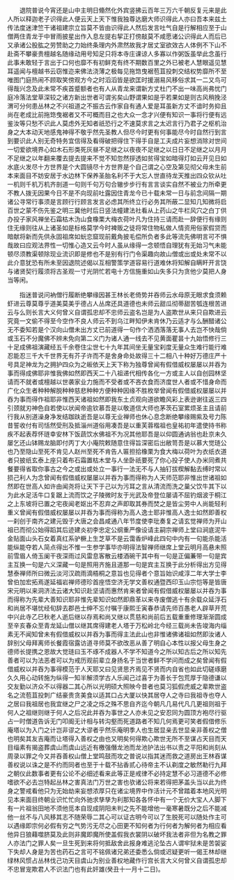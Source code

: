 <!-- { "loadSidebar": true } -->
　　退院普说今宵还是山中主明日翛然化外宾竖拂云百年三万六千朝反复元来是此人所以释迦老子识得此人便云天上天下惟我独尊达磨大师识得此人亦曰吾本来兹土传法度迷津竺干诸祖建宗立旨莫不皆由识得此人然后发言吐气自是行解相应至于山僧两住青龙于中冒雨披星出作入息左提右挈正打傍敲莫不咸愿诸公识得此人而后已又承诸公股肱之劳赞助之力始终条理内外肃然故我才居丈室欲效古人体例不下山不赴斋不攀豪贵檀越名随缘动用号知足只将本寺庄课谅人多寡以作粥饭虽举此念虽行此事未敢轻于言出于口何也靡不有初鲜克有终不期数百里之外已被老人慧眼遥见慧耳遥闻与檀越书云窃惟迩来佛法浇薄之极每见拖筇曳裾苞苴投刺交结权势靡所不至唯图门庭热闹不顾取笑傍观方今之时滔滔皆是欲匡时援溺易风移俗求其一二又鸟可得哉兴念及此未常不疾首蹙额者也有人从青龙来谓新方丈杜门不出一味高尚弗忧门庭冷落法堂草深较之诸方新出世者可谓劣矣山野谓果如是乎若果如是则古风稍挽泾渭可分何患丛林之不兴祖道之不振古云作家自有通人爱是耳虽新方丈不谙时务抑且尚在老成比前拖筇曳裾者又不可概而目之也大众一念才兴便有知识一事将行便有远鉴汝等只愁不识此人莫虑外无知者祇恐行之不速莫求言之太迟言行乃君子之枢机治身之大本动天地感鬼神得不敬乎然先圣教人但尽今时更有何事能尽今时自然行到言到要识此人别无奇特务宜信得及看得破把得住下得手自是工夫成片妄想消除对世间一切爱欲境界心如木石形类死灰昼不足继之以夜夜不足继之以日日不足继之以月月不足继之以年翻来覆去提去提来不觉不知忽然拶透如贫得宝如暗得灯如云开见日如水底火发尽十方世界是个大圆镜尽十方世界是个自己谓之心空及第见彻父母未生前本来面目不妨安居于水边林下保养圣胎名利不于大忘人世直待龙天推出四众钦从吐一机则千机万机齐剖道一句则千句万句合辙步步行有言言谈实自然不被业力所牵更不教人拨无因果今日不是不向现前吐露因住青龙今已十载未常一日与前念间隔一期诸公寻常行事须是言顾行行顾言发言必虑其所终立行必务其所蔽二显知几知微将启百世之蒙不伤先鉴之明三冀他时后日竖法幢建法社看从上药山之牛栏风穴之白丁供办投子家风禅坐石霜枯木沩山食橡栗大梅衣荷叶凡为住持三请而赴一辞便行有缘则住无缘则往从上诸圣如是标格莫学今时裨贩之徒将常住物私做人情资用俗家假贷而暗献将新而先供永固祖席如蚖恋窟现前戴角披毛偿所负者多此等流先佛明言可不惧哉故曰应观法界性一切惟心造又云今时人虽从缘得一念顿悟自理犹有无始习气未能顿尽须教渠顿除现业流识即是修也不是别有行门令渠趣向故山僧或出或处未常不以此介意犹恐有所未至因退院述偈以互相警策学道容易行道难休将知解自瞒盰开言饶与诸贤契行履须将古圣观一寸光阴忙若电十方信施重如山失多只为贪他少莫把人身当等闲。

　　指迷普说问衲僧行履断绝攀缘因甚王林长老倚势并吞师云水母原无眼求食须赖虾进云尊莫尊乎道美莫美乎德占人丛席还具道德也未师云甜瓜彻蒂甜苦瓠连根苦进云与么则长言大义何曾义自谓孤忠却不忠师云盗名岂是为人盗欺世从来只自欺进云究竟一文偷不得至今空作不良人师云不到乌江畔知伊未肯休乃云适才与么酬醋诸公无不委知若是个汉向山僧未出方丈已前道得一句作个洒洒落落无事人去岂不快哉倘或玉石不分魔佛不辨未免向第二义门为诸人通一线去不见黄面瞿昙十九始悟修行三十足成佛祖演藏经五千余卷住尘世七十九年其间坐无量宝刹度无量众生难行能行难忍能忍三千大千世界无有芥子许而不是舍身命处故得三十二相八十种好万德庄严十号具足神龙为之拥护四众为之皈依天上天下称为独尊曾闻有假借威权屡屡以并吞为事而得成佛耶非惟我佛如然即西天二十八祖递代相传各化一方或主人以自创园林坚请而不就者或檀越以世袭家业力施而不受者或不吝衣食而济度世人者或不惜身命而广化众生者种种解脱种种慈悲种种方便种种因缘不胜枚举曾闻有假借威权屡屡以并吞为事而得作祖耶非惟西天诸祖如然即我东土贞观向道欲瞻风彩上表逊谢往返三四引颈就刃神色自若使以状闻帝逾钦慕吾是以敬道信大师也茅茨石室累烦圣主且请前行我从别道澡身净发结跏趺逝吾是以尊无业禅师也休心息念断绝攀缘赐紫及号力陈昔誓收付有司恬然受刑及抵淄州道俗用凑吾是以重芙蓉楷祖也皇祐初年遣使持书称疾不起表荐怀琏幸安林下饭蔬饮水佛祖不为况其他耶吾是以仰圆通讷翁也赴京未久屡乞还山钵赐龙脑即付丙丁大小庵院敕随意住得旨深密后出敝笥吾是以慕大觉琏公也乃至隐山至死不肯见人赵州至死不肯告人匾担拾橡栗为食大梅以荷叶为衣纸衣道者只披纸玄泰上座只着布石霜置枯木堂与人坐卧祇要死了你心投子使人办米同煮共餐要得省取你事古之今之或出或处立一事行一法无不与人抽钉拔楔解黏去缚时常以损己利人为念曾闻有假借威权屡屡以并吞为事而得称为人天师范耶非惟出世诸祖如然即在世高人如许由闻尧将让天下于己以为污耳之言从清流而洗之巢父饮牛其下以为此水足活牛口复踞上流而饮之子陵微时友于光武及帝登位屡请不屈钓烟波于桐江之上东坡将已置之宅夜闻老妪出不忍弃之声即取其券而焚之是皆尘劳中人尚能轻利重义曾闻有假借威权屡屡以并吞为事而得称为高人逸士耶非惟高人逸士如然即善权一刹创于南齐之建元毁于大唐之会昌咸通八年节度使李玭奏复之请玄觉禅师为开山祖已而彻公始得蹈其后迹建炎初李忠定公纲重严像设请主嗣宗禅师上堂曰涧底泥牛金贴面山头石女着真红系驴橛上生芝草不是云霭香炉峰此四句中内有一句能杀能活能纵能夺若人简点得出不惟一生参学事毕亦明得法智禅师继席上堂云明月高悬未照前雪眉人倚玉阑干夜深雨过风雷息客散云楼酒碗干其中有一句是正偏蒹带一句是宾主互换一句是六义深藏一句是照用齐施且道那一句是宾主互换于此分析得出方见得慧泰禅师所曰微云淡河汉疏雨滴梧桐之意旨也见得者个意旨始识咸淳二年大学士李曾伯加宏拓焉遂延福岩禅师德珍首座悟空济无学文善权通暨西印玉山宗恺等是皆唐宋元明以来洞济法云诸大知识赴坚请而惠然肯来者曾闻有假借威权屡屡以并吞为事而得称为先辈大善知识耶非惟先辈知识如然即鼎革以来寺废僧逃十有余载众延浮石和尚居不堪忧经旬辞去郡邑士绅不忘付嘱于康熙壬寅春恭请先师百愚老人辟草开荒中兴此寺乙巳秋老人逝后继以存焉和尚又继以贯慈和尚前后五载重重修理渐渐圆成至辛亥春众至青龙延山僧以继其席得建老人塔于万松岭北今经三载尚未告竣海内缁素无不闻知曾未有假借威权以并吞为事而得主法此山也非惟诸佛诸祖如然即汝诸人辞别父母拜离师长餐霞宿露访道寻师莫不欲改恶从善了明自心本性以报父母生身之德师长提携之恩故大觉琏曰玉不琢不成器人不学不知道今之所以知古后之所以知先善者可以为法恶者可以为戒历观前辈立身扬名于当世者鲜不学问而成之矣曾闻有假借威权以并吞为事得模范于人天耶又曰见贤思齐焉见不贤而内自省也如此切磋琢磨久久用心动转施为纵得一知半解须学古人乐闻己过喜于为善长于包荒厚于隐德谦以交友勤以济众不以得器二其心所以光明硕大照映今昔者也莫习狐假虎威之辈欺世盗名之流苞苴投刺广结豪贵贪美食以适其口占大厦以快其居夺人之寺曰我祖寺也夺人之居曰我祖居也我宜继之尸之凌之烁之殊不思自齐迄今朝凡几易代凡几更祖则祖于何人之祖继则继于何人之后况此并吞为事世之人亦未见之安忍同为圆顶方袍尽行驱占一时僧道告诉无门叩阍无计相与转沟壑而死道路者不知几何焉更可笑者假借修乐庵塔以为入门之计岂非谬之大谬者乎然乐庵明季人也生居显亲去世显亲非善权之僧也明矣其友吉庵而让塔得入善权之由也又明矣何得欺心欺世无所不至谋占天目而天目缁素有揭盗葬虞山而虞山远近有檄强僭龙池而龙池护法出书以责之平阳和尚刻从周录以罪之今又并吞善权山僧上堂鸣鼓而攻之普说以指其迷而救之道房出王林吞谋善权说以诛之是不约而同者也至于十载不拈香贰心待帝主不认剃度之敏然勒行九拜之朝仪此数事者更有公论不必细述看来此等正是戒律不必持定慧不必习道德不必修嗜欲不必去岂特起丛林之害真法门万世之害也欤诸公将来若得把茅盖头当以此为终身之警戒看他只为无始劫来妄想浓厚只在诸尘境界中作活计元不曾踏着本地风光明见本来面目终朝业识忙忙向外驰求孳孳为利那知各各怀中有一个无价大宝人人脚下有一片祖翁田地不须他觅本自现成阴阳未判之先不能增他一毫寒暑既分之后不能减他一丝不与八风移其志不随荣辱二其心可以证古明今可以了生脱死可以随处作主可以遇缘即宗何必假有穷之气势污无尽之心田更不知何者为行何者为解何者为相应看他异日狼藉噬脐莫及此则非魔即魔所使盖假我衣裳阴以破坏我法者非但为名教之罪人亦法门之罪人矣一旦生死到来将何抵敌舍此报身难逃沦坠古人谓牢狱未是苦袈娑下失却人身是为苦也药石之言可不铭佩诸兄弟还委悉么倘或迟疑更听一偈王林却继绿林风惯占丛林伐己功天目虞山为别业善权地藏作行宫长言大义何曾义自谓孤忠却不忠冒宠欺君人不识法门也有此奸雄(癸丑十一月十二日)。

